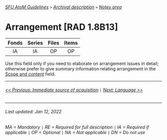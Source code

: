 ###### [SFU AtoM Guidelines](../README.md) `>` [Archival description](overview.md) `>` [Notes area](overview.md#notes-area)

# Arrangement [RAD 1.8B13]
| Fonds 	| Series 	| Files 	| Items 	|
|:-----:	|:------:	|:-----:	|:-----:	|
|   IA    |   IA    |   OP  	|   OP  	|

Use this field only if you need to elaborate on arrangement issues in detail; otherwise prefer to give summary information relating arrangement in the [Scope and content](scope-and-content.md) field.

---
###### [<< Previous: Immediate source of acquisition](immediate-source-of-acquisition.md) `|` [Next: Language >>](language.md)
---
###### Last updated: Jan 12, 2022
###### MA = Mandatory `|` RE = Required for full description `|` IA = Required if applicable `|` OP = Optional `|` NA = Not applicable `|` DN = Do not use
